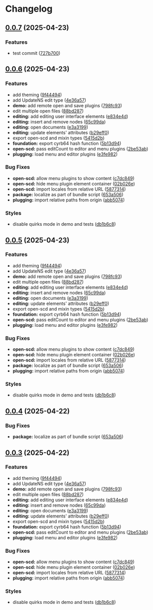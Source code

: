 # Changelog

## [0.0.7](https://github.com/stee-re/open-scd-core/compare/open-scd-core-v0.0.6...open-scd-core-v0.0.7) (2025-04-23)


### Features

* test commit ([727b700](https://github.com/stee-re/open-scd-core/commit/727b7006d99f27dc968aa149ddab9f6ffc9c8d12))

## [0.0.6](https://github.com/stee-re/open-scd-core/compare/open-scd-core-v0.0.5...open-scd-core-v0.0.6) (2025-04-23)


### Features

* add theming ([9f44494](https://github.com/stee-re/open-scd-core/commit/9f4449421ca1f8e6b2ea0225bf8f25dbf3163b99))
* add UpdateNS edit type ([4e36a57](https://github.com/stee-re/open-scd-core/commit/4e36a575e468aa9867050ddc0b4402494e4a6205))
* **demo:** add remote open and save plugins ([798fc93](https://github.com/stee-re/open-scd-core/commit/798fc93333408bf56d350e5130734c5d60d5657c))
* edit multiple open files ([88bd287](https://github.com/stee-re/open-scd-core/commit/88bd2878e093763d4d848ed2dd0a0baa8421ae47))
* **editing:** add editing user interface elements ([e834e4d](https://github.com/stee-re/open-scd-core/commit/e834e4d0853e3cd2e2a2ce9d74120c4d06ce92bd))
* **editing:** insert and remove nodes ([65c99da](https://github.com/stee-re/open-scd-core/commit/65c99da931aa88c527504a362353da0ac443a23e))
* **editing:** open documents ([e3a3199](https://github.com/stee-re/open-scd-core/commit/e3a31999046a29a7aa44467f9b7a7fde784b982f))
* **editing:** update elements' attributes ([b29eff0](https://github.com/stee-re/open-scd-core/commit/b29eff04cdc9d14d9f002f183eeb51f7f6adaac9))
* export open-scd and mixin types ([5415d2b](https://github.com/stee-re/open-scd-core/commit/5415d2b283e15870fb3d4eec32ec630fd174b28b))
* **foundation:** export cyrb64 hash function ([5b13d94](https://github.com/stee-re/open-scd-core/commit/5b13d9466becc2f0922164b806f77d8f01a234ab))
* **open-scd:** pass editCount to editor and menu plugins ([2be53ab](https://github.com/stee-re/open-scd-core/commit/2be53ab8de8bad176097153240441db521b99ce8))
* **plugging:** load menu and editor plugins ([e3fe982](https://github.com/stee-re/open-scd-core/commit/e3fe98223cefd7b3a9abd49c444f5bfba3c527a8))


### Bug Fixes

* **open-scd:** allow menu plugins to show content ([c7dc849](https://github.com/stee-re/open-scd-core/commit/c7dc849fa84419ab605ffafd2b0ec7ce40136fc3))
* **open-scd:** hide menu plugin element container ([02b026e](https://github.com/stee-re/open-scd-core/commit/02b026e645ebfa9c26f54afd5f292a10b56af7ef))
* **open-scd:** import locales from relative URL ([5877314](https://github.com/stee-re/open-scd-core/commit/5877314f5e2de4c3613324e51328cb463dec2d5d))
* **package:** localize as part of bundle script ([653a506](https://github.com/stee-re/open-scd-core/commit/653a50667163e9a9381d26ccb10e927f0758ec73))
* **plugging:** import relative paths from origin ([abb5074](https://github.com/stee-re/open-scd-core/commit/abb50749877ce611e4eb58bcde2e39280c429150))


### Styles

* disable quirks mode in demo and tests ([db1b6c8](https://github.com/stee-re/open-scd-core/commit/db1b6c858a97f6842526aa624311d9d1842dfc49))

## [0.0.5](https://github.com/stee-re/open-scd-core/compare/open-scd-core-v0.0.4...open-scd-core-v0.0.5) (2025-04-23)


### Features

* add theming ([9f44494](https://github.com/stee-re/open-scd-core/commit/9f4449421ca1f8e6b2ea0225bf8f25dbf3163b99))
* add UpdateNS edit type ([4e36a57](https://github.com/stee-re/open-scd-core/commit/4e36a575e468aa9867050ddc0b4402494e4a6205))
* **demo:** add remote open and save plugins ([798fc93](https://github.com/stee-re/open-scd-core/commit/798fc93333408bf56d350e5130734c5d60d5657c))
* edit multiple open files ([88bd287](https://github.com/stee-re/open-scd-core/commit/88bd2878e093763d4d848ed2dd0a0baa8421ae47))
* **editing:** add editing user interface elements ([e834e4d](https://github.com/stee-re/open-scd-core/commit/e834e4d0853e3cd2e2a2ce9d74120c4d06ce92bd))
* **editing:** insert and remove nodes ([65c99da](https://github.com/stee-re/open-scd-core/commit/65c99da931aa88c527504a362353da0ac443a23e))
* **editing:** open documents ([e3a3199](https://github.com/stee-re/open-scd-core/commit/e3a31999046a29a7aa44467f9b7a7fde784b982f))
* **editing:** update elements' attributes ([b29eff0](https://github.com/stee-re/open-scd-core/commit/b29eff04cdc9d14d9f002f183eeb51f7f6adaac9))
* export open-scd and mixin types ([5415d2b](https://github.com/stee-re/open-scd-core/commit/5415d2b283e15870fb3d4eec32ec630fd174b28b))
* **foundation:** export cyrb64 hash function ([5b13d94](https://github.com/stee-re/open-scd-core/commit/5b13d9466becc2f0922164b806f77d8f01a234ab))
* **open-scd:** pass editCount to editor and menu plugins ([2be53ab](https://github.com/stee-re/open-scd-core/commit/2be53ab8de8bad176097153240441db521b99ce8))
* **plugging:** load menu and editor plugins ([e3fe982](https://github.com/stee-re/open-scd-core/commit/e3fe98223cefd7b3a9abd49c444f5bfba3c527a8))


### Bug Fixes

* **open-scd:** allow menu plugins to show content ([c7dc849](https://github.com/stee-re/open-scd-core/commit/c7dc849fa84419ab605ffafd2b0ec7ce40136fc3))
* **open-scd:** hide menu plugin element container ([02b026e](https://github.com/stee-re/open-scd-core/commit/02b026e645ebfa9c26f54afd5f292a10b56af7ef))
* **open-scd:** import locales from relative URL ([5877314](https://github.com/stee-re/open-scd-core/commit/5877314f5e2de4c3613324e51328cb463dec2d5d))
* **package:** localize as part of bundle script ([653a506](https://github.com/stee-re/open-scd-core/commit/653a50667163e9a9381d26ccb10e927f0758ec73))
* **plugging:** import relative paths from origin ([abb5074](https://github.com/stee-re/open-scd-core/commit/abb50749877ce611e4eb58bcde2e39280c429150))


### Styles

* disable quirks mode in demo and tests ([db1b6c8](https://github.com/stee-re/open-scd-core/commit/db1b6c858a97f6842526aa624311d9d1842dfc49))

## [0.0.4](https://github.com/OMICRONEnergyOSS/open-scd-core/compare/open-scd-core-v0.0.3...open-scd-core-v0.0.4) (2025-04-22)


### Bug Fixes

* **package:** localize as part of bundle script ([653a506](https://github.com/OMICRONEnergyOSS/open-scd-core/commit/653a50667163e9a9381d26ccb10e927f0758ec73))

## [0.0.3](https://github.com/OMICRONEnergyOSS/open-scd-core/compare/open-scd-core-v0.0.2...open-scd-core-v0.0.3) (2025-04-22)


### Features

* add theming ([9f44494](https://github.com/OMICRONEnergyOSS/open-scd-core/commit/9f4449421ca1f8e6b2ea0225bf8f25dbf3163b99))
* add UpdateNS edit type ([4e36a57](https://github.com/OMICRONEnergyOSS/open-scd-core/commit/4e36a575e468aa9867050ddc0b4402494e4a6205))
* **demo:** add remote open and save plugins ([798fc93](https://github.com/OMICRONEnergyOSS/open-scd-core/commit/798fc93333408bf56d350e5130734c5d60d5657c))
* edit multiple open files ([88bd287](https://github.com/OMICRONEnergyOSS/open-scd-core/commit/88bd2878e093763d4d848ed2dd0a0baa8421ae47))
* **editing:** add editing user interface elements ([e834e4d](https://github.com/OMICRONEnergyOSS/open-scd-core/commit/e834e4d0853e3cd2e2a2ce9d74120c4d06ce92bd))
* **editing:** insert and remove nodes ([65c99da](https://github.com/OMICRONEnergyOSS/open-scd-core/commit/65c99da931aa88c527504a362353da0ac443a23e))
* **editing:** open documents ([e3a3199](https://github.com/OMICRONEnergyOSS/open-scd-core/commit/e3a31999046a29a7aa44467f9b7a7fde784b982f))
* **editing:** update elements' attributes ([b29eff0](https://github.com/OMICRONEnergyOSS/open-scd-core/commit/b29eff04cdc9d14d9f002f183eeb51f7f6adaac9))
* export open-scd and mixin types ([5415d2b](https://github.com/OMICRONEnergyOSS/open-scd-core/commit/5415d2b283e15870fb3d4eec32ec630fd174b28b))
* **foundation:** export cyrb64 hash function ([5b13d94](https://github.com/OMICRONEnergyOSS/open-scd-core/commit/5b13d9466becc2f0922164b806f77d8f01a234ab))
* **open-scd:** pass editCount to editor and menu plugins ([2be53ab](https://github.com/OMICRONEnergyOSS/open-scd-core/commit/2be53ab8de8bad176097153240441db521b99ce8))
* **plugging:** load menu and editor plugins ([e3fe982](https://github.com/OMICRONEnergyOSS/open-scd-core/commit/e3fe98223cefd7b3a9abd49c444f5bfba3c527a8))


### Bug Fixes

* **open-scd:** allow menu plugins to show content ([c7dc849](https://github.com/OMICRONEnergyOSS/open-scd-core/commit/c7dc849fa84419ab605ffafd2b0ec7ce40136fc3))
* **open-scd:** hide menu plugin element container ([02b026e](https://github.com/OMICRONEnergyOSS/open-scd-core/commit/02b026e645ebfa9c26f54afd5f292a10b56af7ef))
* **open-scd:** import locales from relative URL ([5877314](https://github.com/OMICRONEnergyOSS/open-scd-core/commit/5877314f5e2de4c3613324e51328cb463dec2d5d))
* **plugging:** import relative paths from origin ([abb5074](https://github.com/OMICRONEnergyOSS/open-scd-core/commit/abb50749877ce611e4eb58bcde2e39280c429150))


### Styles

* disable quirks mode in demo and tests ([db1b6c8](https://github.com/OMICRONEnergyOSS/open-scd-core/commit/db1b6c858a97f6842526aa624311d9d1842dfc49))
